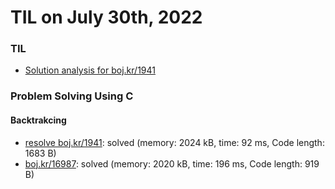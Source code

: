 # **TIL on July 30th, 2022**
### TIL
- [Solution analysis for boj.kr/1941](../../../Computer%20Science/Algorithm/sol-study-1941-07-30-2022.md)


### Problem Solving Using C
#### Backtrakcing
- [resolve boj.kr/1941](../../../Problem%20Solving/boj/backtracking/1941-re-07-29-2022.cpp): solved (memory: 2024 kB, time: 92 ms, Code length: 1683 B)
- [boj.kr/16987](../../../Problem%20Solving/boj/backtracking/16987-07-30-2022.cpp): solved (memory: 2020 kB, time: 196 ms, Code length: 919 B)